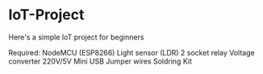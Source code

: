 # IoT-Project
Here's a simple IoT project for beginners

Required:
NodeMCU (ESP8266)
Light sensor (LDR)
2 socket relay
Voltage converter 220V/5V
Mini USB
Jumper wires
Soldring Kit
